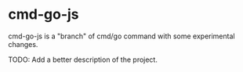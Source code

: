# cmd-go-js

cmd-go-js is a "branch" of cmd/go command with some experimental changes.

TODO: Add a better description of the project.
